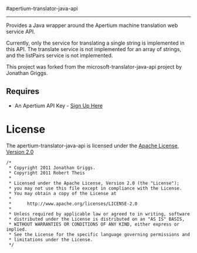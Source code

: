 #apertium-translator-java-api
* * *

Provides a Java wrapper around the Apertium machine translation web service API. 

Currently, only the service for translating a single string is implemented in this API. The translate service is not implemented for an array of strings, and the listPairs service is not implemented.

This project was forked from the microsoft-translator-java-api project by Jonathan Griggs.

## Requires

* An Apertium API Key - [Sign Up Here](http://api.apertium.org/register.jsp)

License
=======

The apertium-translator-java-api is licensed under the [Apache License, Version 2.0](http://www.apache.org/licenses/LICENSE-2.0.html)

    /*
     * Copyright 2011 Jonathan Griggs.
     * Copyright 2011 Robert Theis
     *
     * Licensed under the Apache License, Version 2.0 (the "License");
     * you may not use this file except in compliance with the License.
     * You may obtain a copy of the License at
     *
     *      http://www.apache.org/licenses/LICENSE-2.0
     *
     * Unless required by applicable law or agreed to in writing, software
     * distributed under the License is distributed on an "AS IS" BASIS,
     * WITHOUT WARRANTIES OR CONDITIONS OF ANY KIND, either express or implied.
     * See the License for the specific language governing permissions and
     * limitations under the License.
     */

